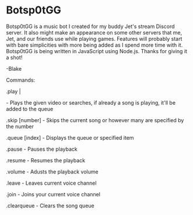 # Botsp0tGG
Botsp0tGG is a music bot I created for my buddy Jet's stream Discord server.
It also might make an appearance on some other servers that me, Jet, and our friends use while playing games. 
Features will probably start with bare simplicities with more being added as I spend more time with it.
Botsp0tGG is being written in JavaScript using Node.js.
Thanks for giving it a shot!

-Blake

Commands:

.play <url>|<search> - Plays the given video or searches, if already a song is playing, it'll be added to
the queue

.skip [number] - Skips the current song or however many are specified by the number

.queue [index] - Displays the queue or specified item

.pause - Pauses the playback

.resume - Resumes the playback

.volume <number> - Adusts the playback volume

.leave - Leaves current voice channel

.join - Joins your current voice channel

.clearqueue - Clears the song queue
